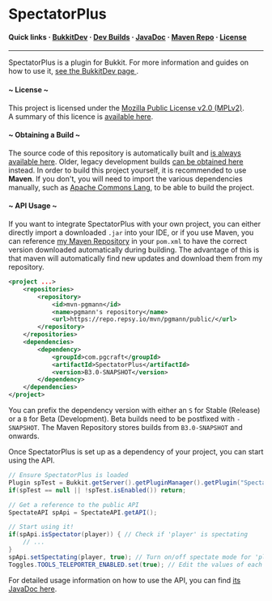 # SpectatorPlus

#### Quick links · [BukkitDev](https://dev.bukkit.org/projects/spectator) · [Dev Builds](https://github.com/pgmann/SpectatorPlus/actions/workflows/maven-build-master.yml) · [JavaDoc](https://pgmann.cf/SpectatorPlus/javadoc/?com/pgcraft/spectatorplus/SpectateAPI.html) · [Maven Repo](https://repo.repsy.io/mvn/pgmann/public/) · [License](https://www.mozilla.org/MPL/2.0/)
---

SpectatorPlus is a plugin for Bukkit. For more information and guides on how to use it, [see the BukkitDev page ](http://dev.bukkit.org/bukkit-plugins/spectator/).

#### ~ License ~

This project is licensed under the [Mozilla Public License v2.0 (MPLv2)](https://www.mozilla.org/MPL/2.0/).  
A summary of this licence is [available here](https://tldrlegal.com/license/mozilla-public-license-2.0-(mpl-2)#summary).

#### ~ Obtaining a Build ~

The source code of this repository is automatically built and [is always available here](https://github.com/pgmann/SpectatorPlus/actions/workflows/maven-build-master.yml).
Older, legacy development builds [can be obtained here](http://jenkins.carrade.eu/job/SpectatorPlus/) instead. In order to build this project yourself, it is recommended to use **Maven**. If you don't, you will need to import the various dependencies manually, such as [Apache Commons Lang](http://commons.apache.org/proper/commons-lang/), to be able to build the project.

#### ~ API Usage ~

If you want to integrate SpectatorPlus with your own project, you can either directly import a downloaded `.jar` into your IDE, or if you use Maven, you can reference [my Maven Repository](https://repo.repsy.io/mvn/pgmann/public/) in your `pom.xml` to have the correct version downloaded automatically during building. The advantage of this is that maven will automatically find new updates and download them from my repository.

```xml
<project ...>
    <repositories>
        <repository>
            <id>mvn-pgmann</id>
            <name>pgmann's repository</name>
            <url>https://repo.repsy.io/mvn/pgmann/public/</url>
        </repository>
    </repositories>
    <dependencies>
        <dependency>
            <groupId>com.pgcraft</groupId>
            <artifactId>SpectatorPlus</artifactId>
            <version>B3.0-SNAPSHOT</version>
        </dependency>
    </dependencies>
</project>
```
You can prefix the dependency version with either an `S` for Stable (Release) or a `B` for Beta (Development). Beta builds need to be postfixed with `-SNAPSHOT`. The Maven Repository stores builds from `B3.0-SNAPSHOT` and onwards.

Once SpectatorPlus is set up as a dependency of your project, you can start using the API.

```java
// Ensure SpectatorPlus is loaded
Plugin spTest = Bukkit.getServer().getPluginManager().getPlugin("SpectatorPlus");
if(spTest == null || !spTest.isEnabled()) return;

// Get a reference to the public API
SpectateAPI spApi = SpectateAPI.getAPI();

// Start using it!
if(spApi.isSpectator(player)) { // Check if 'player' is spectating
    // ...
}
spApi.setSpectating(player, true); // Turn on/off spectate mode for 'player'
Toggles.TOOLS_TELEPORTER_ENABLED.set(true); // Edit the values of each item in toggles.yml

```
For detailed usage information on how to use the API, you can find [its JavaDoc here](https://pgmann.cf/SpectatorPlus/javadoc/?com/pgcraft/spectatorplus/SpectateAPI.html).
